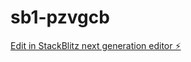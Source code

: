 # sb1-pzvgcb

[Edit in StackBlitz next generation editor ⚡️](https://stackblitz.com/~/github.com/andreumagu/sb1-pzvgcb)